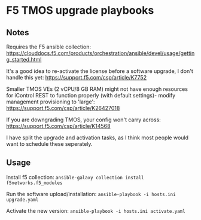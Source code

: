 # F5 TMOS upgrade playbooks 

## Notes 

Requires the F5 ansible collection:
https://clouddocs.f5.com/products/orchestration/ansible/devel/usage/getting_started.html

It's a good idea to re-activate the license before a software upgrade, I don't handle this yet:
https://support.f5.com/csp/article/K7752

Smaller TMOS VEs (2 vCPU/8 GB RAM) might not have enough resources for iControl REST to function properly (with default settings)- modify management provisioning to 'large':
https://support.f5.com/csp/article/K26427018

If you are downgrading TMOS, your config won't carry across:
https://support.f5.com/csp/article/K14568

I have split the upgrade and activation tasks, as I think most people would want to schedule these seperately.

## Usage

Install f5 collection:
`ansible-galaxy collection install f5networks.f5_modules`

Run the software upload/installation:
`ansible-playbook -i hosts.ini upgrade.yaml`

Activate the new version:
`ansible-playbook -i hosts.ini activate.yaml`

